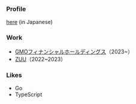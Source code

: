 ### Profile
[here](./README-ja.md) (in Japanese)

### Work
- [GMOフィナンシャルホールディングス](https://www.gmo-financial.co.jp/)（2023~）
- [ZUU](https://zuu.co.jp/)（2022~2023）

### Likes
- Go
- TypeScript
